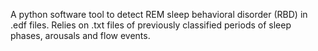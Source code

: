 A python software tool to detect REM sleep behavioral disorder (RBD) in .edf files. 
Relies on .txt files of previously classified periods of sleep phases, arousals and flow events.
